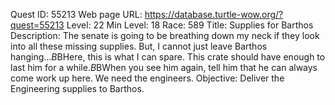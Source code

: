 Quest ID: 55213
Web page URL: https://database.turtle-wow.org/?quest=55213
Level: 22
Min Level: 18
Race: 589
Title: Supplies for Barthos
Description: The senate is going to be breathing down my neck if they look into all these missing supplies. But, I cannot just leave Barthos hanging...$B$BHere, this is what I can spare. This crate should have enough to last him for a while.$B$BWhen you see him again, tell him that he can always come work up here. We need the engineers.
Objective: Deliver the Engineering supplies to Barthos.

